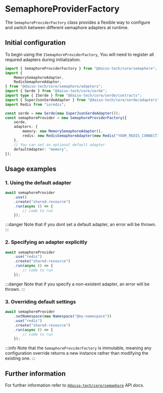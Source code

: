 # SemaphoreProviderFactory

The `SemaphoreProviderFactory` class provides a flexible way to configure and switch between different semaphore adapters at runtime.

## Initial configuration

To begin using the `ISemaphoreProviderFactory`, You will need to register all required adapters during initialization.

```ts
import { SemaphoreProviderFactory } from "@daiso-tech/core/semaphore";
import {
    MemorySemaphoreAdapter,
    RedisSemaphoreAdapter,
} from "@daiso-tech/core/semaphore/adapters";
import { Serde } from "@daiso-tech/core/serde";
import type { ISerde } from "@daiso-tech/core/serde/contracts";
import { SuperJsonSerdeAdapter } from "@daiso-tech/core/serde/adapters";
import Redis from "ioredis";

const serde = new Serde(new SuperJsonSerdeAdapter());
const semaphoreProvider = new SemaphoreProviderFactory({
    serde,
    adapters: {
        memory: new MemorySemaphoreAdapter(),
        redis: new RedisSemaphoreAdapter(new Redis("YOUR_REDIS_CONNECTION")),
    },
    // You can set an optional default adapter
    defaultAdapter: "memory",
});
```

## Usage examples

### 1. Using the default adapter

```ts
await semaphoreProvider
    .use()
    .create("shared-resource")
    .run(async () => {
        // code to run
    });
```

:::danger
Note that if you dont set a default adapter, an error will be thrown.
:::

### 2. Specifying an adapter explicitly

```ts
await semaphoreProvider
    .use("redis")
    .create("shared-resource")
    .run(async () => {
        // code to run
    });
```

:::danger
Note that if you specify a non-existent adapter, an error will be thrown.
:::

### 3. Overriding default settings

```ts
await semaphoreProvider
    .setNamespace(new Namespace("@my-namespace"))
    .use("redis")
    .create("shared-resource")
    .run(async () => {
        // code to run
    });
```

:::info
Note that the `SemaphoreProviderFactory` is immutable, meaning any configuration override returns a new instance rather than modifying the existing one.
:::

## Further information

For further information refer to [`@daiso-tech/core/semaphore`](https://yousif-khalil-abdulkarim.github.io/daiso-core/modules/Semaphore.html) API docs.
